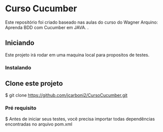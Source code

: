 # Curso Cucumber

Este repositório foi criado baseado nas aulas do curso do Wagner Arquino: Aprenda BDD com Cucumber em JAVA.
    .

## Iniciando

Este projeto irá rodar em uma maquina local para propositos de testes.


### Instalando

## Clone este projeto

$ git clone https://github.com/jcarboni2/CursoCucumber.git


### Pré requisito

$ Antes de iniciar seus testes, você precisa importar todas dependências encontradas no arquivo pom.xml